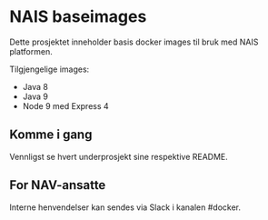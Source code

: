 NAIS baseimages
================

Dette prosjektet inneholder basis docker images til bruk med NAIS platformen.

Tilgjengelige images:

* Java 8
* Java 9
* Node 9 med Express 4


## Komme i gang

Vennligst se hvert underprosjekt sine respektive README.


## For NAV-ansatte

Interne henvendelser kan sendes via Slack i kanalen #docker.
